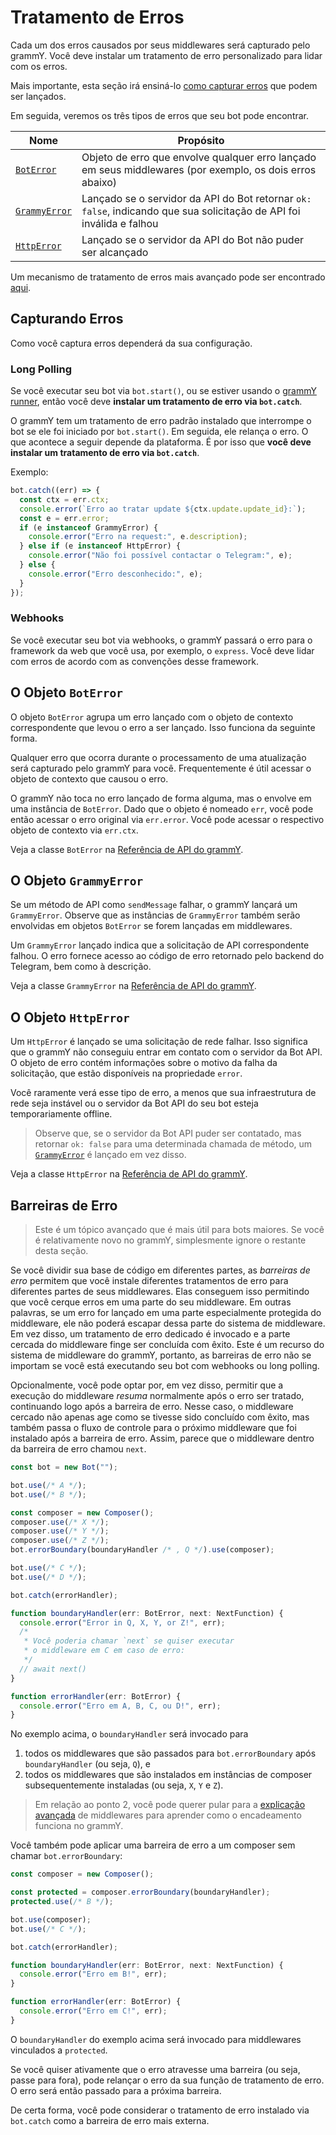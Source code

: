 # Tratamento de Erros

Cada um dos erros causados por seus middlewares será capturado pelo grammY.
Você deve instalar um tratamento de erro personalizado para lidar com os erros.

Mais importante, esta seção irá ensiná-lo [como capturar erros](#capturando-erros) que podem ser lançados.

Em seguida, veremos os três tipos de erros que seu bot pode encontrar.

| Nome                                   | Propósito                                                                                                            |
| -------------------------------------- | -------------------------------------------------------------------------------------------------------------------- |
| [`BotError`](#o-objeto-boterror)       | Objeto de erro que envolve qualquer erro lançado em seus middlewares (por exemplo, os dois erros abaixo)             |
| [`GrammyError`](#o-objeto-grammyerror) | Lançado se o servidor da API do Bot retornar `ok: false`, indicando que sua solicitação de API foi inválida e falhou |
| [`HttpError`](#o-objeto-httperror)     | Lançado se o servidor da API do Bot não puder ser alcançado                                                          |

Um mecanismo de tratamento de erros mais avançado pode ser encontrado [aqui](#barreiras-de-erro).

## Capturando Erros

Como você captura erros dependerá da sua configuração.

### Long Polling

Se você executar seu bot via `bot.start()`, ou se estiver usando o [grammY runner](../plugins/runner), então você deve **instalar um tratamento de erro via `bot.catch`**.

O grammY tem um tratamento de erro padrão instalado que interrompe o bot se ele foi iniciado por `bot.start()`.
Em seguida, ele relança o erro.
O que acontece a seguir depende da plataforma.
É por isso que **você deve instalar um tratamento de erro via `bot.catch`**.

Exemplo:

```ts
bot.catch((err) => {
  const ctx = err.ctx;
  console.error(`Erro ao tratar update ${ctx.update.update_id}:`);
  const e = err.error;
  if (e instanceof GrammyError) {
    console.error("Erro na request:", e.description);
  } else if (e instanceof HttpError) {
    console.error("Não foi possível contactar o Telegram:", e);
  } else {
    console.error("Erro desconhecido:", e);
  }
});
```

### Webhooks

Se você executar seu bot via webhooks, o grammY passará o erro para o framework da web que você usa, por exemplo, o `express`.
Você deve lidar com erros de acordo com as convenções desse framework.

## O Objeto `BotError`

O objeto `BotError` agrupa um erro lançado com o objeto de contexto correspondente que levou o erro a ser lançado.
Isso funciona da seguinte forma.

Qualquer erro que ocorra durante o processamento de uma atualização será capturado pelo grammY para você.
Frequentemente é útil acessar o objeto de contexto que causou o erro.

O grammY não toca no erro lançado de forma alguma, mas o envolve em uma instância de `BotError`.
Dado que o objeto é nomeado `err`, você pode então acessar o erro original via `err.error`.
Você pode acessar o respectivo objeto de contexto via `err.ctx`.

Veja a classe `BotError` na [Referência de API do grammY](https://deno.land/x/grammy/mod.ts?s=BotError).

## O Objeto `GrammyError`

Se um método de API como `sendMessage` falhar, o grammY lançará um `GrammyError`.
Observe que as instâncias de `GrammyError` também serão envolvidas em objetos `BotError` se forem lançadas em middlewares.

Um `GrammyError` lançado indica que a solicitação de API correspondente falhou.
O erro fornece acesso ao código de erro retornado pelo backend do Telegram, bem como à descrição.

Veja a classe `GrammyError` na [Referência de API do grammY](https://deno.land/x/grammy/mod.ts?s=GrammyError).

## O Objeto `HttpError`

Um `HttpError` é lançado se uma solicitação de rede falhar.
Isso significa que o grammY não conseguiu entrar em contato com o servidor da Bot API.
O objeto de erro contém informações sobre o motivo da falha da solicitação, que estão disponíveis na propriedade `error`.

Você raramente verá esse tipo de erro, a menos que sua infraestrutura de rede seja instável ou o servidor da Bot API do seu bot esteja temporariamente offline.

> Observe que, se o servidor da Bot API puder ser contatado, mas retornar `ok: false` para uma determinada chamada de método, um [`GrammyError`](./errors#the-grammyerror-object) é lançado em vez disso.

Veja a classe `HttpError` na [Referência de API do grammY](https://deno.land/x/grammy/mod.ts?s=HttpError).

## Barreiras de Erro

> Este é um tópico avançado que é mais útil para bots maiores.
> Se você é relativamente novo no grammY, simplesmente ignore o restante desta seção.

Se você dividir sua base de código em diferentes partes, as _barreiras de erro_ permitem que você instale diferentes tratamentos de erro para diferentes partes de seus middlewares.
Elas conseguem isso permitindo que você cerque erros em uma parte do seu middleware.
Em outras palavras, se um erro for lançado em uma parte especialmente protegida do middleware, ele não poderá escapar dessa parte do sistema de middleware.
Em vez disso, um tratamento de erro dedicado é invocado e a parte cercada do middleware finge ser concluída com êxito.
Este é um recurso do sistema de middleware do grammY, portanto, as barreiras de erro não se importam se você está executando seu bot com webhooks ou long polling.

Opcionalmente, você pode optar por, em vez disso, permitir que a execução do middleware _resuma_ normalmente após o erro ser tratado, continuando logo após a barreira de erro.
Nesse caso, o middleware cercado não apenas age como se tivesse sido concluído com êxito, mas também passa o fluxo de controle para o próximo middleware que foi instalado após a barreira de erro.
Assim, parece que o middleware dentro da barreira de erro chamou `next`.

```ts
const bot = new Bot("");

bot.use(/* A */);
bot.use(/* B */);

const composer = new Composer();
composer.use(/* X */);
composer.use(/* Y */);
composer.use(/* Z */);
bot.errorBoundary(boundaryHandler /* , Q */).use(composer);

bot.use(/* C */);
bot.use(/* D */);

bot.catch(errorHandler);

function boundaryHandler(err: BotError, next: NextFunction) {
  console.error("Error in Q, X, Y, or Z!", err);
  /*
   * Você poderia chamar `next` se quiser executar
   * o middleware em C em caso de erro:
   */
  // await next()
}

function errorHandler(err: BotError) {
  console.error("Erro em A, B, C, ou D!", err);
}
```

No exemplo acima, o `boundaryHandler` será invocado para

1. todos os middlewares que são passados para `bot.errorBoundary` após `boundaryHandler` (ou seja, `Q`), e
2. todos os middlewares que são instalados em instâncias de composer subsequentemente instaladas (ou seja, `X`, `Y` e `Z`).

> Em relação ao ponto 2, você pode querer pular para a [explicação avançada](../advanced/middleware) de middlewares para aprender como o encadeamento funciona no grammY.

Você também pode aplicar uma barreira de erro a um composer sem chamar `bot.errorBoundary`:

```ts
const composer = new Composer();

const protected = composer.errorBoundary(boundaryHandler);
protected.use(/* B */);

bot.use(composer);
bot.use(/* C */);

bot.catch(errorHandler);

function boundaryHandler(err: BotError, next: NextFunction) {
  console.error("Erro em B!", err);
}

function errorHandler(err: BotError) {
  console.error("Erro em C!", err);
}
```

O `boundaryHandler` do exemplo acima será invocado para middlewares vinculados a `protected`.

Se você quiser ativamente que o erro atravesse uma barreira (ou seja, passe para fora), pode relançar o erro da sua função de tratamento de erro.
O erro será então passado para a próxima barreira.

De certa forma, você pode considerar o tratamento de erro instalado via `bot.catch` como a barreira de erro mais externa.
